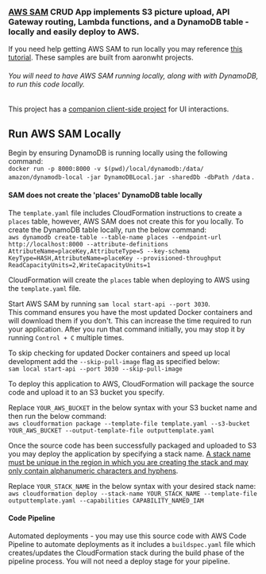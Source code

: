 

### [AWS SAM](https://aws.amazon.com/serverless/sam/) CRUD App implements S3 picture upload, API Gateway routing, Lambda functions, and a DynamoDB table - locally and easily deploy to AWS.

If you need help getting AWS SAM to run locally you may reference [this tutorial](https://github.com/aaronwht/aws-sam-dynamodb-local).
These samples are built from aaronwht projects.

###### You will need to have AWS SAM running locally, along with with DynamoDB, to run this code locally.

This project has a [companion client-side project](https://github.com/osflin/aws-sam-client) for UI interactions.

## Run AWS SAM Locally

Begin by ensuring DynamoDB is running locally using the following command:  
`docker run -p 8000:8000 -v $(pwd)/local/dynamodb:/data/ amazon/dynamodb-local -jar DynamoDBLocal.jar -sharedDb -dbPath /data` .

#### SAM does not create the 'places' DynamoDB table locally

The `template.yaml` file includes CloudFormation instructions to create a `places` table, however, AWS SAM does not create this for you locally. To create the DynamoDB table locally, run the below command:  
`aws dynamodb create-table --table-name places --endpoint-url http://localhost:8000 --attribute-definitions AttributeName=placeKey,AttributeType=S --key-schema KeyType=HASH,AttributeName=placeKey --provisioned-throughput ReadCapacityUnits=2,WriteCapacityUnits=1`

CloudFormation will create the `places` table when deploying to AWS using the `template.yaml` file.

Start AWS SAM by running `sam local start-api --port 3030`.  
This command ensures you have the most updated Docker containers and will download them if you don't. This can increase the time required to run your application. After you run that command initially, you may stop it by running `Control + C` multiple times.

To skip checking for updated Docker containers and speed up local development add the `--skip-pull-image` flag as specified below:  
`sam local start-api --port 3030 --skip-pull-image`

To deploy this application to AWS, CloudFormation will package the source code and upload it to an S3 bucket you specify.

Replace `YOUR_AWS_BUCKET` in the below syntax with your S3 bucket name and then run the below command:  
`aws cloudformation package --template-file template.yaml --s3-bucket YOUR_AWS_BUCKET --output-template-file outputtemplate.yaml`

Once the source code has been successfully packaged and uploaded to S3 you may deploy the application by specifying a stack name. [A stack name must be unique in the region in which you are creating the stack and may only contain alphanumeric characters and hyphens](https://docs.aws.amazon.com/cli/latest/reference/cloudformation/create-stack.html).

Replace `YOUR_STACK_NAME` in the below syntax with your desired stack name:  
`aws cloudformation deploy --stack-name YOUR_STACK_NAME --template-file outputtemplate.yaml --capabilities CAPABILITY_NAMED_IAM`

#### Code Pipeline

Automated deployments - you may use this source code with AWS Code Pipeline to automate deployments as it includes a `buildspec.yaml` file which creates/updates the CloudFormation stack during the build phase of the pipeline process. You will not need a deploy stage for your pipeline.

